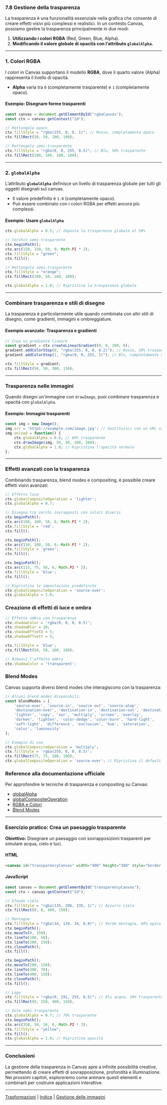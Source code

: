 ### **7.8 Gestione della trasparenza**

La trasparenza è una funzionalità essenziale nella grafica che consente di creare effetti visivi più complessi e realistici. In un contesto Canvas, possiamo gestire la trasparenza principalmente in due modi:

1. **Utilizzando i colori RGBA** (Red, Green, Blue, Alpha).  
2. **Modificando il valore globale di opacità con l’attributo `globalAlpha`.**

---

### **1. Colori RGBA**

I colori in Canvas supportano il modello **RGBA**, dove il quarto valore (Alpha) rappresenta il livello di opacità.  
- **Alpha** varia tra `0` (completamente trasparente) e `1` (completamente opaco).

#### **Esempio: Disegnare forme trasparenti**
```javascript
const canvas = document.getElementById("rgbaCanvas");
const ctx = canvas.getContext("2d");

// Rettangolo opaco
ctx.fillStyle = "rgba(255, 0, 0, 1)"; // Rosso, completamente opaco
ctx.fillRect(50, 50, 100, 100);

// Rettangolo semi-trasparente
ctx.fillStyle = "rgba(0, 0, 255, 0.5)"; // Blu, 50% trasparente
ctx.fillRect(100, 100, 100, 100);
```

---

### **2. `globalAlpha`**

L’attributo **`globalAlpha`** definisce un livello di trasparenza globale per tutti gli oggetti disegnati sul canvas.  
- Il valore predefinito è `1.0` (completamente opaco).  
- Può essere combinato con i colori RGBA per effetti ancora più complessi.

#### **Esempio: Usare `globalAlpha`**
```javascript
ctx.globalAlpha = 0.5; // Imposta la trasparenza globale al 50%

// Cerchio semi-trasparente
ctx.beginPath();
ctx.arc(150, 150, 50, 0, Math.PI * 2);
ctx.fillStyle = "green";
ctx.fill();

// Rettangolo semi-trasparente
ctx.fillStyle = "orange";
ctx.fillRect(200, 50, 100, 100);

ctx.globalAlpha = 1.0; // Ripristina la trasparenza globale
```

---

### **Combinare trasparenza e stili di disegno**

La trasparenza è particolarmente utile quando combinata con altri stili di disegno, come gradienti, immagini e ombreggiature.

#### **Esempio avanzato: Trasparenza e gradienti**
```javascript
// Crea un gradiente lineare
const gradient = ctx.createLinearGradient(0, 0, 300, 0);
gradient.addColorStop(0, "rgba(255, 0, 0, 0.2)"); // Rosso, 20% trasparente
gradient.addColorStop(1, "rgba(0, 0, 255, 1)"); // Blu, completamente opaco

ctx.fillStyle = gradient;
ctx.fillRect(50, 50, 300, 150);
```

---

### **Trasparenza nelle immagini**

Quando disegni un'immagine con `drawImage`, puoi combinare trasparenza e opacità con `globalAlpha`.

#### **Esempio: Immagini trasparenti**
```javascript
const img = new Image();
img.src = 'https://example.com/image.jpg'; // Sostituisci con un URL valido
img.onload = function() {
    ctx.globalAlpha = 0.6; // 60% trasparente
    ctx.drawImage(img, 50, 50, 200, 200);
    ctx.globalAlpha = 1.0; // Ripristina l'opacità normale
};
```

---

### **Effetti avanzati con la trasparenza**

Combinando trasparenza, blend modes e compositing, è possibile creare effetti visivi avanzati:

```javascript
// Effetto luce
ctx.globalCompositeOperation = 'lighter';
ctx.globalAlpha = 0.7;

// Disegna tre cerchi sovrapposti con colori diversi
ctx.beginPath();
ctx.arc(100, 100, 50, 0, Math.PI * 2);
ctx.fillStyle = 'red';
ctx.fill();

ctx.beginPath();
ctx.arc(130, 100, 50, 0, Math.PI * 2);
ctx.fillStyle = 'green';
ctx.fill();

ctx.beginPath();
ctx.arc(115, 75, 50, 0, Math.PI * 2);
ctx.fillStyle = 'blue';
ctx.fill();

// Ripristina le impostazioni predefinite
ctx.globalCompositeOperation = 'source-over';
ctx.globalAlpha = 1.0;
```

### **Creazione di effetti di luce e ombra**

```javascript
// Effetto ombra con trasparenza
ctx.shadowColor = 'rgba(0, 0, 0, 0.5)';
ctx.shadowBlur = 10;
ctx.shadowOffsetX = 5;
ctx.shadowOffsetY = 5;

ctx.fillStyle = 'blue';
ctx.fillRect(50, 50, 100, 100);

// Rimuovi l'effetto ombra
ctx.shadowColor = 'transparent';
```

### **Blend Modes**

Canvas supporta diversi blend modes che interagiscono con la trasparenza:

```javascript
// Alcuni blend modes disponibili:
const blendModes = [
    'source-over', 'source-in', 'source-out', 'source-atop',
    'destination-over', 'destination-in', 'destination-out', 'destination-atop',
    'lighter', 'copy', 'xor', 'multiply', 'screen', 'overlay',
    'darken', 'lighten', 'color-dodge', 'color-burn', 'hard-light',
    'soft-light', 'difference', 'exclusion', 'hue', 'saturation',
    'color', 'luminosity'
];

// Esempio di uso
ctx.globalCompositeOperation = 'multiply';
ctx.fillStyle = 'rgba(255, 0, 0, 0.5)';
ctx.fillRect(75, 75, 100, 100);
ctx.globalCompositeOperation = 'source-over'; // Ripristina il default
```

### **Reference alla documentazione ufficiale**

Per approfondire le tecniche di trasparenza e compositing su Canvas:

- [globalAlpha](https://developer.mozilla.org/en-US/docs/Web/API/CanvasRenderingContext2D/globalAlpha)
- [globalCompositeOperation](https://developer.mozilla.org/en-US/docs/Web/API/CanvasRenderingContext2D/globalCompositeOperation)
- [RGBA e Colori](https://developer.mozilla.org/en-US/docs/Web/CSS/color_value)
- [Blend Modes](https://developer.mozilla.org/en-US/docs/Web/API/Canvas_API/Tutorial/Compositing)

---

### **Esercizio pratico: Crea un paesaggio trasparente**

**Obiettivo:** Disegnare un paesaggio con sovrapposizioni trasparenti per simulare acqua, cielo e luci.

#### **HTML**
```html
<canvas id="transparencyCanvas" width="400" height="300" style="border:1px solid black;"></canvas>
```

#### **JavaScript**
```javascript
const canvas = document.getElementById("transparencyCanvas");
const ctx = canvas.getContext("2d");

// Sfondo cielo
ctx.fillStyle = "rgba(135, 206, 235, 1)"; // Azzurro cielo
ctx.fillRect(0, 0, 400, 150);

// Montagne
ctx.fillStyle = "rgba(34, 139, 34, 0.8)"; // Verde montagna, 80% opaco
ctx.beginPath();
ctx.moveTo(0, 150);
ctx.lineTo(100, 50);
ctx.lineTo(200, 150);
ctx.closePath();
ctx.fill();

ctx.beginPath();
ctx.moveTo(200, 150);
ctx.lineTo(300, 70);
ctx.lineTo(400, 150);
ctx.closePath();
ctx.fill();

// Lago
ctx.fillStyle = "rgba(0, 191, 255, 0.5)"; // Blu acqua, 50% trasparente
ctx.fillRect(0, 150, 400, 150);

// Sole semi-trasparente
ctx.globalAlpha = 0.7; // 70% trasparente
ctx.beginPath();
ctx.arc(350, 50, 30, 0, Math.PI * 2);
ctx.fillStyle = "yellow";
ctx.fill();
ctx.globalAlpha = 1.0; // Ripristina opacità
```

---

### **Conclusioni**

La gestione della trasparenza in Canvas apre a infinite possibilità creative, permettendo di creare effetti di sovrapposizione, profondità e illuminazione. Nei prossimi capitoli, esploreremo come animare questi elementi e combinarli per costruire applicazioni interattive.

---
[Trasformazioni](<07.07 Trasformazioni.md>) | [Indice](<README.md>) | [Gestione delle immagini](<07.09 Gestione delle immagini.md>)